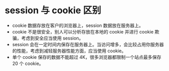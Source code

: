 # session 与 cookie 区别

- cookie 数据存放在客户的浏览器上，session 数据放在服务器上。
- cookie 不是很安全，别人可以分析存放在本地的 cookie 并进行 cookie 欺骗，考虑到安全应当使用 session。
- session 会在一定时间内保存在服务器上。当访问增多，会比较占用你服务器的性能，考虑到减轻服务器性能方面，应当使用 cookie。
- 单个 cookie 保存的数据不能超过 4K，很多浏览器都限制一个站点最多保存 20 个 cookie。
